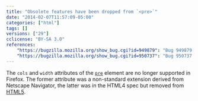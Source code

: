 ```yaml
---
title: "Obsolete features have been dropped from `<pre>`"
date: "2014-02-07T11:57:09-05:00"
categories: ["html"]
tags: []
versions: ["29"]
cclicense: "BY-SA 3.0"
references:
    "https://bugzilla.mozilla.org/show_bug.cgi?id=949879": "Bug 949879 – Drop support for <pre cols>"
    "https://bugzilla.mozilla.org/show_bug.cgi?id=950737": "Bug 950737 – Remove layout effect from <pre width>"
---
```

The `cols` and `width` attributes of the [`pre`](https://developer.mozilla.org/en-US/docs/Web/HTML/Element/pre) element are no longer supported in Firefox. The former attribute was a non-standard extension derived from Netscape Navigator, the latter was in the HTML4 spec but removed from [HTML5](https://developer.mozilla.org/en-US/docs/Web/Guide/HTML/HTML5).
